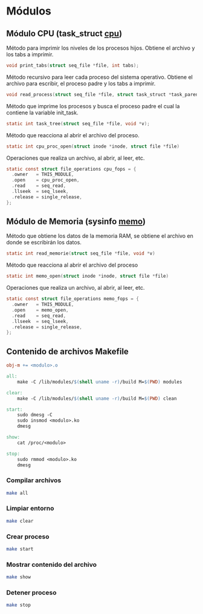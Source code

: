 # Módulos

## Módulo CPU (task_struct [cpu](cpu/))

Método para imprimir los niveles de los procesos hijos. Obtiene el archivo y los tabs a imprimir.

```c
void print_tabs(struct seq_file *file, int tabs);
```

Método recursivo para leer cada proceso del sistema operativo. Obtiene el archivo para escribir, el proceso padre y los tabs a imprimir.

```c
void read_process(struct seq_file *file, struct task_struct *task_parent, int tabs);
```

Método que imprime los procesos y busca el proceso padre el cual la contiene la variable init_task.

```c
static int task_tree(struct seq_file *file, void *v);
```

Método que reacciona al abrir el archivo del proceso.

```c
static int cpu_proc_open(struct inode *inode, struct file *file)
```

Operaciones que realiza un archivo, al abrir, al leer, etc.

```c
static const struct file_operations cpu_fops = {
  .owner   = THIS_MODULE,
  .open    = cpu_proc_open,
  .read    = seq_read,
  .llseek  = seq_lseek,
  .release = single_release,
};
```

## Módulo de Memoria (sysinfo [memo](memo/))

Método que obtiene los datos de la memoria RAM, se obtiene el archivo en donde se escribirán los datos.

```c
static int read_memorie(struct seq_file *file, void *v)
```

Método que reacciona al abrir el archivo del proceso

```c
static int memo_open(struct inode *inode, struct file *file)
```

Operaciones que realiza un archivo, al abrir, al leer, etc.

```c
static const struct file_operations memo_fops = {
  .owner   = THIS_MODULE,
  .open    = memo_open,
  .read    = seq_read,
  .llseek  = seq_lseek,
  .release = single_release,
};
```

## Contenido de archivos Makefile

```makefile
obj-m += <modulo>.o

all:
	make -C /lib/modules/$(shell uname -r)/build M=$(PWD) modules

clear:
	make -C /lib/modules/$(shell uname -r)/build M=$(PWD) clean

start:
	sudo dmesg -C
	sudo insmod <modulo>.ko
	dmesg

show:
	cat /proc/<modulo>

stop:
	sudo rmmod <modulo>.ko
	dmesg

```

### Compilar archivos

```bash
make all
```

### Limpiar entorno

```bash
make clear
```

### Crear proceso

```bash
make start
```

### Mostrar contenido del archivo

```bash
make show
```

### Detener proceso

```bash
make stop
```

